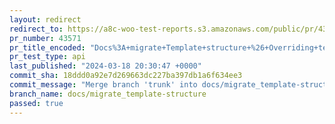 ```yaml
---
layout: redirect
redirect_to: https://a8c-woo-test-reports.s3.amazonaws.com/public/pr/43571/api/index.html
pr_number: 43571
pr_title_encoded: "Docs%3A+migrate+Template+structure+%26+Overriding+templates+via+a+theme"
pr_test_type: api
last_published: "2024-03-18 20:30:47 +0000"
commit_sha: 18ddd0a92e7d269663dc227ba397db1a6f634ee3
commit_message: "Merge branch 'trunk' into docs/migrate_template-structure"
branch_name: docs/migrate_template-structure
passed: true
---
```

